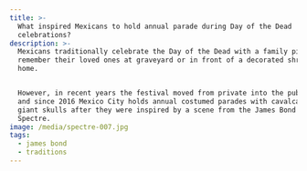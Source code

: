 ```yaml
---
title: >-
  What inspired Mexicans to hold annual parade during Day of the Dead
  celebrations?
description: >-
  Mexicans traditionally celebrate the Day of the Dead with a family picnic to
  remember their loved ones at graveyard or in front of a decorated shrine at
  home.


  However, in recent years the festival moved from private into the public eye,
  and since 2016 Mexico City holds annual costumed parades with cavalcade of
  giant skulls after they were inspired by a scene from the James Bond movie
  Spectre.
image: /media/spectre-007.jpg
tags:
  - james bond
  - traditions
---
```


